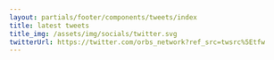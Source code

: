 ```yaml
---
layout: partials/footer/components/tweets/index
title: latest tweets
title_img: /assets/img/socials/twitter.svg
twitterUrl: https://twitter.com/orbs_network?ref_src=twsrc%5Etfw
---
```

